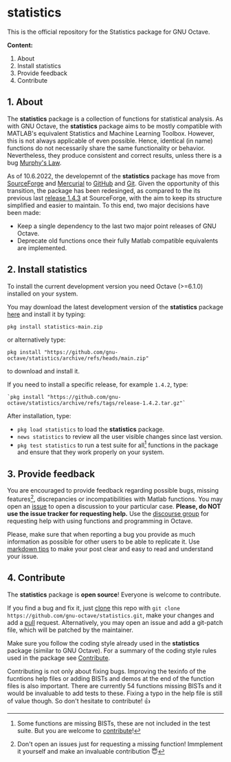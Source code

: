 # statistics

This is the official repository for the Statistics package for GNU Octave.

**Content:**

1. About
2. Install statistics
3. Provide feedback
4. Contribute

## 1. About

The **statistics** package is a collection of functions for statistical analysis. As with GNU Octave, the **statistics** package aims to be mostly compatible with MATLAB's equivalent Statistics and Machine Learning Toolbox. However, this is not always applicable of even possible. Hence, identical (in name) functions do not necessarily share the same functionality or behavior. Nevertheless, they produce consistent and correct results, unless there is a bug [Murphy's Law](https://en.wikipedia.org/wiki/Murphy's_law).

As of 10.6.2022, the developemnt of the **statistics** package has move from [SourceForge](https://octave.sourceforge.io/statistics/) and [Mercurial](https://en.wikipedia.org/wiki/Mercurial) to [GitHub](https://github.com/gnu-octave/statistics) and [Git](https://en.wikipedia.org/wiki/Git). Given the opportunity of this transition, the package has been redesinged, as compared to the its previous last [release 1.4.3](https://octave.sourceforge.io/download.php?package=statistics-1.4.3.tar.gz) at SourceForge, with the aim to keep its structure simplified and easier to maintain. To this end, two major decisions have been made:
- Keep a single dependency to the last two major point releases of GNU Octave.
- Deprecate old functions once their fully Matlab compatible equivalents are implemented.

## 2. Install statistics

To install the current development version you need Octave (>=6.1.0) installed on your system.

You may download the latest development version of the **statistics** package [here](https://github.com/gnu-octave/statistics/archive/refs/heads/main.zip) and install it by typing:

  `pkg install statistics-main.zip`

or alternatively type:

  `pkg install "https://github.com/gnu-octave/statistics/archive/refs/heads/main.zip"`

to download and install it.

If you need to install a specific release, for example `1.4.2`, type:

    `pkg install "https://github.com/gnu-octave/statistics/archive/refs/tags/release-1.4.2.tar.gz"`

After installation, type:
- `pkg load statistics` to load the **statistics** package.
- `news statistics` to review all the user visible changes since last version.
- `pkg test statistics` to run a test suite for all[^1] functions in the package and ensure that they work properly on your system.

[^1]: Some functions are missing BISTs, these are not included in the test suite. But you are welcome to [contribute](https://github.com/pr0m1th3as/statistics#4-contribute)!

## 3. Provide feedback

You are encouraged to provide feedback regarding possible bugs, missing features[^2], discrepancies or incompatibilities with Matlab functions. You may open an [issue](https://github.com/gnu-octave/statistics/issues) to open a discussion to your particular case. **Please, do NOT use the issue tracker for requesting help.** Use the [discourse group](https://octave.discourse.group/c/help/6) for requesting help with using functions and programming in Octave.

Please, make sure that when reporting a bug you provide as much information as possible for other users to be able to replicate it. Use [markdown tips](https://docs.github.com/en/get-started/writing-on-github/getting-started-with-writing-and-formatting-on-github/basic-writing-and-formatting-syntax) to make your post clear and easy to read and understand your issue.

[^2]: Don't open an issues just for requesting a missing function! Immplement it yourself and make an invaluable contribution :innocent:

## 4. Contribute

The **statistics** package is **open source**! Everyone is welcome to contribute.

If you find a bug and fix it, just [clone](https://github.com/gnu-octave/statistics.git) this repo with `git clone https://github.com/gnu-octave/statistics.git`, make your changes and add a [pull](https://github.com/gnu-octave/statistics/pulls) request. Alternatively, you may open an issue and add a git-patch file, which will be patched by the maintainer.

Make sure you follow the coding style already used in the **statistics** package (similar to GNU Octave). For a summary of the coding style rules used in the package see [Contribute](https://github.com/gnu-octave/statistics/blob/main/CONTRIBUTE.md).

Contributing is not only about fixing bugs. Improving the texinfo of the fucntions help files or adding BISTs and demos at the end of the function files is also important. There are currently 54 functions missing BISTs and it would be invaluable to add tests to these. Fixing a typo in the help file is still of value though. So don't hesitate to contribute! :+1:

